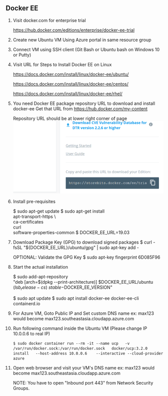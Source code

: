 ## Docker EE
1. Visit docker.com for enterprise trial

    https://hub.docker.com/editions/enterprise/docker-ee-trial 

2.  Create new Ubuntu VM Using Azure portal in same resource group

3.  Connect VM using SSH client (Git Bash or Ubuntu bash on Windows 10 or Putty)

4.  Visit URL for Steps to Install Docker EE on Linux

    https://docs.docker.com/install/linux/docker-ee/ubuntu/ 

    https://docs.docker.com/install/linux/docker-ee/centos/

    https://docs.docker.com/install/linux/docker-ee/rhel/
    
5.  You need Docker EE package repository URL to download and install docker-ee
    Get that URL from    https://hub.docker.com/my-content

    Repository URL should be at lower right corner of page
    ![](repo-url.png)

6.  Install pre-requisites

    $ sudo apt-get update
    $ sudo apt-get install \
        apt-transport-https \   
        ca-certificates \
        curl \
        software-properties-common
    $ DOCKER_EE_URL=19.03

7.  Download Package Key (GPG) to download signed packages
    $ curl -fsSL "${DOCKER_EE_URL}/ubuntu/gpg" | sudo apt-key add -

    OPTIONAL: Validate the GPG Key
    $ sudo apt-key fingerprint 6D085F96

8.  Start the actual installation

    $ sudo add-apt-repository \
        "deb [arch=$(dpkg --print-architecture)] $DOCKER_EE_URL/ubuntu \
        $(lsb_release -cs) \
        stable-$DOCKER_EE_VERSION"

    $ sudo apt update
    $ sudo apt install docker-ee docker-ee-cli containerd.io

9.  For Azure VM, Goto Public IP and Set custom DNS name
    ex: max123 would become max123.southeastasia.cloudapp.azure.com

10. Run following command inside the Ubuntu VM (Please change IP 10.0.0.6 to real IP)
    ```
    $ sudo docker container run --rm -it --name ucp   -v /var/run/docker.sock:/var/run/docker.sock   docker/ucp:3.2.0 install   --host-address 10.0.0.6    --interactive --cloud-provider azure
    ```

11. Open web browser and visit your VM's DNS name
    ex: max123 would become max123.southeastasia.cloudapp.azure.com

    NOTE: You have to open "Inbound port 443" from Network Security Groups.